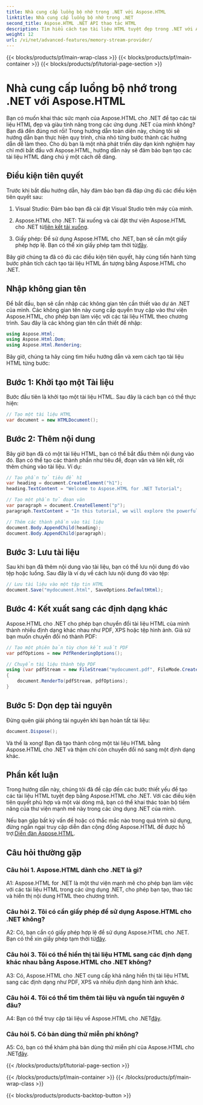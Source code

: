 ```yaml
---
title: Nhà cung cấp luồng bộ nhớ trong .NET với Aspose.HTML
linktitle: Nhà cung cấp luồng bộ nhớ trong .NET
second_title: Aspose.HTML .NET API thao tác HTML
description: Tìm hiểu cách tạo tài liệu HTML tuyệt đẹp trong .NET với Aspose.HTML. Làm theo hướng dẫn từng bước của chúng tôi và mở khóa sức mạnh của thao tác HTML.
weight: 12
url: /vi/net/advanced-features/memory-stream-provider/
---
```


{{< blocks/products/pf/main-wrap-class >}}
{{< blocks/products/pf/main-container >}}
{{< blocks/products/pf/tutorial-page-section >}}

# Nhà cung cấp luồng bộ nhớ trong .NET với Aspose.HTML


Bạn có muốn khai thác sức mạnh của Aspose.HTML cho .NET để tạo các tài liệu HTML đẹp và giàu tính năng trong các ứng dụng .NET của mình không? Bạn đã đến đúng nơi rồi! Trong hướng dẫn toàn diện này, chúng tôi sẽ hướng dẫn bạn thực hiện quy trình, chia nhỏ từng bước thành các hướng dẫn dễ làm theo. Cho dù bạn là một nhà phát triển dày dạn kinh nghiệm hay chỉ mới bắt đầu với Aspose.HTML, hướng dẫn này sẽ đảm bảo bạn tạo các tài liệu HTML đáng chú ý một cách dễ dàng.

## Điều kiện tiên quyết

Trước khi bắt đầu hướng dẫn, hãy đảm bảo bạn đã đáp ứng đủ các điều kiện tiên quyết sau:

1. Visual Studio: Đảm bảo bạn đã cài đặt Visual Studio trên máy của mình.

2.  Aspose.HTML cho .NET: Tải xuống và cài đặt thư viện Aspose.HTML cho .NET từ[liên kết tải xuống](https://releases.aspose.com/html/net/).

3.  Giấy phép: Để sử dụng Aspose.HTML cho .NET, bạn sẽ cần một giấy phép hợp lệ. Bạn có thể xin giấy phép tạm thời từ[đây](https://purchase.aspose.com/temporary-license/).

Bây giờ chúng ta đã có đủ các điều kiện tiên quyết, hãy cùng tiến hành từng bước phân tích cách tạo tài liệu HTML ấn tượng bằng Aspose.HTML cho .NET.

## Nhập không gian tên

Để bắt đầu, bạn sẽ cần nhập các không gian tên cần thiết vào dự án .NET của mình. Các không gian tên này cung cấp quyền truy cập vào thư viện Aspose.HTML, cho phép bạn làm việc với các tài liệu HTML theo chương trình. Sau đây là các không gian tên cần thiết để nhập:

```csharp
using Aspose.Html;
using Aspose.Html.Dom;
using Aspose.Html.Rendering;
```

Bây giờ, chúng ta hãy cùng tìm hiểu hướng dẫn và xem cách tạo tài liệu HTML từng bước:

## Bước 1: Khởi tạo một Tài liệu

Bước đầu tiên là khởi tạo một tài liệu HTML. Sau đây là cách bạn có thể thực hiện:

```csharp
// Tạo một tài liệu HTML
var document = new HTMLDocument();
```

## Bước 2: Thêm nội dung

Bây giờ bạn đã có một tài liệu HTML, bạn có thể bắt đầu thêm nội dung vào đó. Bạn có thể tạo các thành phần như tiêu đề, đoạn văn và liên kết, rồi thêm chúng vào tài liệu. Ví dụ:

```csharp
// Tạo phần tử tiêu đề h1
var heading = document.CreateElement("h1");
heading.TextContent = "Welcome to Aspose.HTML for .NET Tutorial";

// Tạo một phần tử đoạn văn
var paragraph = document.CreateElement("p");
paragraph.TextContent = "In this tutorial, we will explore the powerful features of Aspose.HTML for .NET.";

// Thêm các thành phần vào tài liệu
document.Body.AppendChild(heading);
document.Body.AppendChild(paragraph);
```

## Bước 3: Lưu tài liệu

Sau khi bạn đã thêm nội dung vào tài liệu, bạn có thể lưu nội dung đó vào tệp hoặc luồng. Sau đây là ví dụ về cách lưu nội dung đó vào tệp:

```csharp
// Lưu tài liệu vào một tập tin HTML
document.Save("mydocument.html", SaveOptions.DefaultHtml);
```

## Bước 4: Kết xuất sang các định dạng khác

Aspose.HTML cho .NET cho phép bạn chuyển đổi tài liệu HTML của mình thành nhiều định dạng khác nhau như PDF, XPS hoặc tệp hình ảnh. Giả sử bạn muốn chuyển đổi nó thành PDF:

```csharp
// Tạo một phiên bản tùy chọn kết xuất PDF
var pdfOptions = new PdfRenderingOptions();

// Chuyển tài liệu thành tệp PDF
using (var pdfStream = new FileStream("mydocument.pdf", FileMode.Create))
{
    document.RenderTo(pdfStream, pdfOptions);
}
```

## Bước 5: Dọn dẹp tài nguyên

Đừng quên giải phóng tài nguyên khi bạn hoàn tất tài liệu:

```csharp
document.Dispose();
```

Và thế là xong! Bạn đã tạo thành công một tài liệu HTML bằng Aspose.HTML cho .NET và thậm chí còn chuyển đổi nó sang một định dạng khác.

## Phần kết luận

Trong hướng dẫn này, chúng tôi đã đề cập đến các bước thiết yếu để tạo các tài liệu HTML tuyệt đẹp bằng Aspose.HTML cho .NET. Với các điều kiện tiên quyết phù hợp và một vài dòng mã, bạn có thể khai thác toàn bộ tiềm năng của thư viện mạnh mẽ này trong các ứng dụng .NET của mình.

 Nếu bạn gặp bất kỳ vấn đề hoặc có thắc mắc nào trong quá trình sử dụng, đừng ngần ngại truy cập diễn đàn cộng đồng Aspose.HTML để được hỗ trợ:[Diễn đàn Aspose.HTML](https://forum.aspose.com/).

## Câu hỏi thường gặp

### Câu hỏi 1. Aspose.HTML dành cho .NET là gì?

A1: Aspose.HTML for .NET là một thư viện mạnh mẽ cho phép bạn làm việc với các tài liệu HTML trong các ứng dụng .NET, cho phép bạn tạo, thao tác và hiển thị nội dung HTML theo chương trình.

### Câu hỏi 2. Tôi có cần giấy phép để sử dụng Aspose.HTML cho .NET không?

 A2: Có, bạn cần có giấy phép hợp lệ để sử dụng Aspose.HTML cho .NET. Bạn có thể xin giấy phép tạm thời từ[đây](https://purchase.aspose.com/temporary-license/).

### Câu hỏi 3. Tôi có thể hiển thị tài liệu HTML sang các định dạng khác nhau bằng Aspose.HTML cho .NET không?

A3: Có, Aspose.HTML cho .NET cung cấp khả năng hiển thị tài liệu HTML sang các định dạng như PDF, XPS và nhiều định dạng hình ảnh khác.

### Câu hỏi 4. Tôi có thể tìm thêm tài liệu và nguồn tài nguyên ở đâu?

 A4: Bạn có thể truy cập tài liệu về Aspose.HTML cho .NET[đây](https://reference.aspose.com/html/net/).

### Câu hỏi 5. Có bản dùng thử miễn phí không?

 A5: Có, bạn có thể khám phá bản dùng thử miễn phí của Aspose.HTML cho .NET[đây](https://releases.aspose.com/).

{{< /blocks/products/pf/tutorial-page-section >}}

{{< /blocks/products/pf/main-container >}}
{{< /blocks/products/pf/main-wrap-class >}}

{{< blocks/products/products-backtop-button >}}
